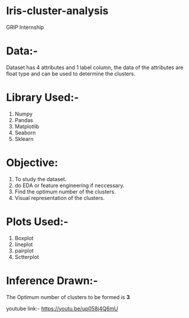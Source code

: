 # Iris-cluster-analysis
GRIP Internship

# Data:-
Dataset has 4 attributes and 1 label column, the data of the attributes are float type and can be used to determine the clusters.

# Library Used:-
1. Numpy
2. Pandas
3. Matplotlib
4. Seaborn
5. Sklearn

# Objective:
1. To study the dataset.
2. do EDA or feature engineering if neccessary.
3. Find the optimum number of the clusters.
4. Visual representation of the clusters.

# Plots Used:-
1. Boxplot
2. lineplot
3. pairplot
4. Sctterplot

# Inference Drawn:-
The Optimum number of clusters to be formed is **3**

youtube link:-
https://youtu.be/up058j4Q6mU
